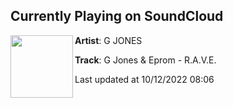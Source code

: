 ## Currently Playing on SoundCloud

[<img align="left" width="100" src="https://i1.sndcdn.com/artworks-6yJkzgjvNtoizjvp-rqzoVw-t500x500.jpg">](https://soundcloud.com/gjonesbass/rave)

**Artist**: G JONES 

**Track**: G Jones & Eprom - R.A.V.E.

Last updated at 10/12/2022 08:06
